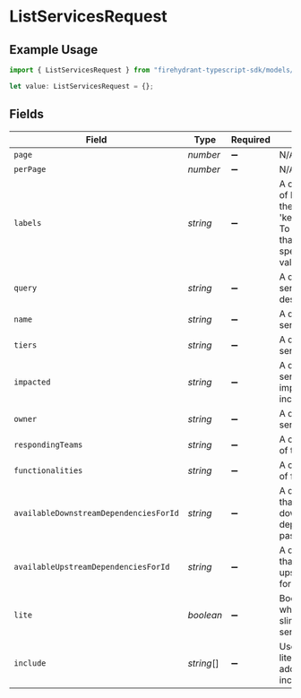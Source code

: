 # ListServicesRequest

## Example Usage

```typescript
import { ListServicesRequest } from "firehydrant-typescript-sdk/models/operations";

let value: ListServicesRequest = {};
```

## Fields

| Field                                                                                                                                                                   | Type                                                                                                                                                                    | Required                                                                                                                                                                | Description                                                                                                                                                             |
| ----------------------------------------------------------------------------------------------------------------------------------------------------------------------- | ----------------------------------------------------------------------------------------------------------------------------------------------------------------------- | ----------------------------------------------------------------------------------------------------------------------------------------------------------------------- | ----------------------------------------------------------------------------------------------------------------------------------------------------------------------- |
| `page`                                                                                                                                                                  | *number*                                                                                                                                                                | :heavy_minus_sign:                                                                                                                                                      | N/A                                                                                                                                                                     |
| `perPage`                                                                                                                                                               | *number*                                                                                                                                                                | :heavy_minus_sign:                                                                                                                                                      | N/A                                                                                                                                                                     |
| `labels`                                                                                                                                                                | *string*                                                                                                                                                                | :heavy_minus_sign:                                                                                                                                                      | A comma separated list of label key / values in the format of 'key=value,key2=value2'. To filter change events that have a key (with no specific value), omit the value |
| `query`                                                                                                                                                                 | *string*                                                                                                                                                                | :heavy_minus_sign:                                                                                                                                                      | A query to search services by their name or description                                                                                                                 |
| `name`                                                                                                                                                                  | *string*                                                                                                                                                                | :heavy_minus_sign:                                                                                                                                                      | A query to search services by their name                                                                                                                                |
| `tiers`                                                                                                                                                                 | *string*                                                                                                                                                                | :heavy_minus_sign:                                                                                                                                                      | A query to search services by their tier                                                                                                                                |
| `impacted`                                                                                                                                                              | *string*                                                                                                                                                                | :heavy_minus_sign:                                                                                                                                                      | A query to search services by if they are impacted with active incidents                                                                                                |
| `owner`                                                                                                                                                                 | *string*                                                                                                                                                                | :heavy_minus_sign:                                                                                                                                                      | A query to search services by their owner                                                                                                                               |
| `respondingTeams`                                                                                                                                                       | *string*                                                                                                                                                                | :heavy_minus_sign:                                                                                                                                                      | A comma separated list of team ids                                                                                                                                      |
| `functionalities`                                                                                                                                                       | *string*                                                                                                                                                                | :heavy_minus_sign:                                                                                                                                                      | A comma separated list of functionality ids                                                                                                                             |
| `availableDownstreamDependenciesForId`                                                                                                                                  | *string*                                                                                                                                                                | :heavy_minus_sign:                                                                                                                                                      | A query to find services that are available to be downstream dependencies for the passed service ID                                                                     |
| `availableUpstreamDependenciesForId`                                                                                                                                    | *string*                                                                                                                                                                | :heavy_minus_sign:                                                                                                                                                      | A query to find services that are available to be upstream dependencies for the passed service ID                                                                       |
| `lite`                                                                                                                                                                  | *boolean*                                                                                                                                                               | :heavy_minus_sign:                                                                                                                                                      | Boolean to determine whether to return a slimified version of the services object                                                                                       |
| `include`                                                                                                                                                               | *string*[]                                                                                                                                                              | :heavy_minus_sign:                                                                                                                                                      | Use in conjunction with lite param to specify additional attributes to include                                                                                          |
